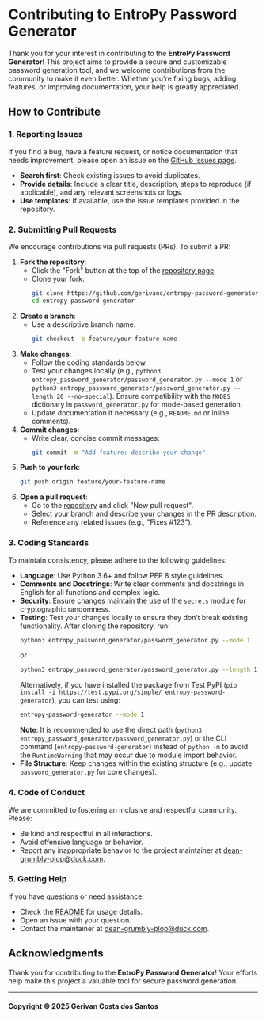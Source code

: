 # Contributing to EntroPy Password Generator

Thank you for your interest in contributing to the **EntroPy Password Generator**! This project aims to provide a secure and customizable password generation tool, and we welcome contributions from the community to make it even better. Whether you're fixing bugs, adding features, or improving documentation, your help is greatly appreciated.

## How to Contribute

### 1. Reporting Issues
If you find a bug, have a feature request, or notice documentation that needs improvement, please open an issue on the [GitHub Issues page](https://github.com/gerivanc/entropy-password-generator/issues).
- **Search first**: Check existing issues to avoid duplicates.
- **Provide details**: Include a clear title, description, steps to reproduce (if applicable), and any relevant screenshots or logs.
- **Use templates**: If available, use the issue templates provided in the repository.

### 2. Submitting Pull Requests
We encourage contributions via pull requests (PRs). To submit a PR:
1. **Fork the repository**:
   - Click the "Fork" button at the top of the [repository page](https://github.com/gerivanc/entropy-password-generator).
   - Clone your fork:
     ```bash
     git clone https://github.com/gerivanc/entropy-password-generator.git
     cd entropy-password-generator
     ```
2. **Create a branch**:
   - Use a descriptive branch name:
     ```bash
     git checkout -b feature/your-feature-name
     ```
3. **Make changes**:
   - Follow the coding standards below.
   - Test your changes locally (e.g., `python3 entropy_password_generator/password_generator.py --mode 1` or `python3 entropy_password_generator/password_generator.py --length 20 --no-special`). Ensure compatibility with the `MODES` dictionary in `password_generator.py` for mode-based generation.
   - Update documentation if necessary (e.g., `README.md` or inline comments).
4. **Commit changes**:
   - Write clear, concise commit messages:
     ```bash
     git commit -m "Add feature: describe your change"
     ```
5. **Push to your fork**:
   ```bash
   git push origin feature/your-feature-name
   ```
6. **Open a pull request**:
   - Go to the [repository](https://github.com/gerivanc/entropy-password-generator) and click "New pull request".
   - Select your branch and describe your changes in the PR description.
   - Reference any related issues (e.g., "Fixes #123").

### 3. Coding Standards
To maintain consistency, please adhere to the following guidelines:
- **Language**: Use Python 3.6+ and follow PEP 8 style guidelines.
- **Comments and Docstrings**: Write clear comments and docstrings in English for all functions and complex logic.
- **Security**: Ensure changes maintain the use of the `secrets` module for cryptographic randomness.
- **Testing**: Test your changes locally to ensure they don’t break existing functionality. After cloning the repository, run:
  ```bash
  python3 entropy_password_generator/password_generator.py --mode 1
  ```
  or
  ```bash
  python3 entropy_password_generator/password_generator.py --length 15
  ```
  Alternatively, if you have installed the package from Test PyPI (`pip install -i https://test.pypi.org/simple/ entropy-password-generator`), you can test using:
  ```bash
  entropy-password-generator --mode 1
  ```
  **Note**: It is recommended to use the direct path (`python3 entropy_password_generator/password_generator.py`) or the CLI command (`entropy-password-generator`) instead of `python -m` to avoid the `RuntimeWarning` that may occur due to module import behavior.
- **File Structure**: Keep changes within the existing structure (e.g., update `password_generator.py` for core changes).

### 4. Code of Conduct
We are committed to fostering an inclusive and respectful community. Please:
- Be kind and respectful in all interactions.
- Avoid offensive language or behavior.
- Report any inappropriate behavior to the project maintainer at dean-grumbly-plop@duck.com.

### 5. Getting Help
If you have questions or need assistance:
- Check the [README](https://github.com/gerivanc/entropy-password-generator/blob/main/README.md) for usage details.
- Open an issue with your question.
- Contact the maintainer at dean-grumbly-plop@duck.com.

## Acknowledgments
Thank you for contributing to the **EntroPy Password Generator**! Your efforts help make this project a valuable tool for secure password generation.

---

#### Copyright © 2025 Gerivan Costa dos Santos
